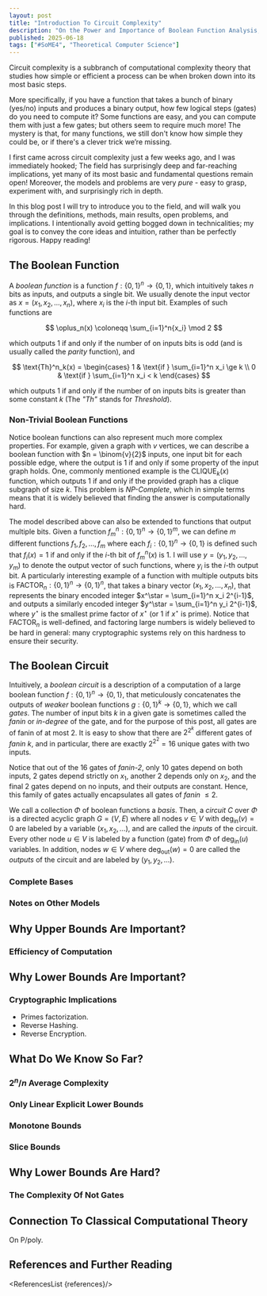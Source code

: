 ```yaml
---
layout: post
title: "Introduction To Circuit Complexity"
description: "On the Power and Importance of Boolean Function Analysis, and why it is so Hard?"
published: 2025-06-18
tags: ["#SoME4", "Theoretical Computer Science"]
---
```


<script lang="ts">
    import Ref from "$lib/Ref.svelte";
    import ReferencesList from "$lib/ReferencesList.svelte";

    import EyeCatcher from "./lib/EyeCatcher.svelte";
    import Circuit from "./lib/Circuit.svelte";
    import GatesView from "./lib/GatesView.svelte";

    let references = [];

</script>

Circuit complexity is a subbranch of computational complexity theory that studies how simple or efficient a process can be when broken down into its most basic steps.

<EyeCatcher />

More specifically, if you have a function that takes a bunch of binary (yes/no) inputs and produces a binary output, how few logical steps (gates) do you need to compute it?
Some functions are easy, and you can compute them with just a few gates; but others seem to require much more!
The mystery is that, for many functions, we still don't know how simple they could be, or if there's a clever trick we’re missing.<Ref title="Circuit Complexity" people="Wikipedia" url="https://en.wikipedia.org/wiki/Circuit_complexity" references={references} />

I first came across circuit complexity just a few weeks ago, and I was immediately hooked;
The field has surprisingly deep and far-reaching implications, yet many of its most basic and fundamental questions remain open!
Moreover, the models and problems are very *pure* - easy to grasp, experiment with, and surprisingly rich in depth.

In this blog post I will try to introduce you to the field, and will walk you through the definitions, methods, main results, open problems, and implications.
I intentionally avoid getting bogged down in technicalities; my goal is to convey the core ideas and intuition, rather than be perfectly rigorous.
Happy reading!

## The Boolean Function

A *boolean function* is a function $f : \{0,1\}^n \to \{0, 1\}$, which intuitively takes $n$ bits as inputs, and outputs a single bit.
We usually denote the input vector as $x = (x_1, x_2, ..., x_n)$, where $x_i$ is the $i$-th input bit.
Examples of such functions are

$$
\oplus_n(x) \coloneqq \sum_{i=1}^n{x_i} \mod 2
$$

which outputs 1 if and only if the number of on inputs bits is odd (and is usually called the *parity* function),<Ref title="Parity function" url="https://en.wikipedia.org/wiki/Parity_function" people="Wikipedia" references={references} /> and

$$
\text{Th}^n_k(x) =
    \begin{cases}
        1 & \text{if } \sum_{i=1}^n x_i \ge k \\
        0 & \text{if } \sum_{i=1}^n x_i < k
    \end{cases}
$$

which outputs 1 if and only if the number of on inputs bits is greater than some constant $k$ (The *"Th"* stands for *Threshold*).

### Non-Trivial Boolean Functions

Notice boolean functions can also represent much more complex properties.
For example, given a graph with $v$ vertices, we can describe a boolean function with $n = \binom{v}{2}$ inputs, one input bit for each possible edge, where the output is 1 if and only if some property of the input graph holds.
One, commonly mentioned example is the $\text{CLIQUE}_k(x)$ function, which outputs 1 if and only if the provided graph has a clique subgraph of size $k$.
This problem is *NP-Complete*, which in simple terms means that it is widely believed that finding the answer is computationally hard.<Ref title="Clique problem" url="https://en.wikipedia.org/wiki/Clique_problem" people="Wikipedia" references={references} />

The model described above can also be extended to functions that output multiple bits.
Given a function $f^n_m : \{0, 1\}^n \to \{0, 1\}^m$, we can define $m$ different functions $f_1, f_2, \dots, f_m$ where each $f_i : \{0, 1\}^n \to \{0, 1\}$ is defined such that $f_i(x) = 1$ if and only if the $i$-th bit of $f^n_m(x)$ is 1.
I will use $y = (y_1, y_2, \dots, y_m)$ to denote the output vector of such functions, where $y_i$ is the $i$-th output bit.
A particularly interesting example of a function with multiple outputs bits is $\text{FACTOR}_n : \{0, 1\}^n \to \{0, 1\}^n$, that takes a binary vector $(x_1, x_2, \dots, x_n)$, that represents the binary encoded integer $x^\star = \sum_{i=1}^n x_i 2^{i-1}$, and outputs a similarly encoded integer $y^\star = \sum_{i=1}^n y_i 2^{i-1}$, where $y^\star$ is the smallest prime factor of $x^\star$ (or $1$ if $x^\star$ is prime).<Ref title="Integer factorization" url="https://en.wikipedia.org/wiki/Integer_factorization" people="Wikipedia" references={references} />
Notice that $\text{FACTOR}_n$ is well-defined, and factoring large numbers is widely believed to be hard in general: many cryptographic systems rely on this hardness to ensure their security.<Ref title="RSA cryptosystem" url="https://en.wikipedia.org/wiki/RSA_cryptosystem" people="Wikipedia" references={references} />

## The Boolean Circuit

Intuitively, a *boolean circuit* is a description of a computation of a large boolean function $f : \{0, 1\}^n \to \{0,1\}$, that meticulously concatenates the outputs of *weaker* boolean functions $g : \{0, 1\}^k \to \{0, 1\}$, which we call *gates*.
The number of input bits $k$ in a given gate is sometimes called the *fanin* or *in-degree* of the gate, and for the purpose of this post, all gates are of fanin of at most 2.
It is easy to show that there are $2^{2^k}$ different gates of *fanin* $k$, and in particular, there are exactly $2^{2^2} = 16$ unique gates with two inputs.

<GatesView />

Notice that out of the 16 gates of *fanin-2*, only <a>10 gates</a> depend on both inputs, <a>2 gates</a> depend strictly on $x_1$, <a>another 2</a> depends only on $x_2$, and the final <a>2 gates</a> depend on no inputs, and their outputs are constant.
Hence, this family of gates actually encapsulates all gates of *fanin* $\le 2$.

We call a collection $\Phi$ of boolean functions a *basis*.
Then, a *circuit* $C$ over $\Phi$ is a directed acyclic graph $G = (V, E)$ where all nodes $v \in V$ with $\deg_\text{in}(v) = 0$ are labeled by a variable $(x_1, x_2, \dots)$, and are called the *inputs* of the circuit.
Every other node $u \in V$ is labeled by a function (gate) from $\Phi$ of $\deg_\text{in}(u)$ variables.
In addition, nodes $w \in V$ where $\deg_\text{out}(w) = 0$ are called the *outputs* of the circuit and are labeled by $(y_1, y_2, \dots)$.<Ref title="Boolean Circuit Complexity: Lecture Notes" people="Uri Zwick, Omer Shibolet" url="https://www.cs.tau.ac.il//~zwick/scribe-boolean.html" references={references} />

<Circuit />

### Complete Bases

### Notes on Other Models

## Why Upper Bounds Are Important?

### Efficiency of Computation

## Why Lower Bounds Are Important?

### Cryptographic Implications

- Primes factorization.
- Reverse Hashing.
- Reverse Encryption.

## What Do We Know So Far?

### $2^n / n$ Average Complexity

### Only Linear Explicit Lower Bounds

### Monotone Bounds

### Slice Bounds

## Why Lower Bounds Are Hard?

### The Complexity Of Not Gates

## Connection To Classical Computational Theory

On $\textsf{P}/\textsf{poly}$.

## References and Further Reading

<Ref
    title="Boolean Function Complexity: Advances and Frontiers"
    url="https://www.doi.org/10.1007/978-3-642-24508-4"
    people="Stasys Jukna"
    references={references}
/>

<ReferencesList {references}/>
